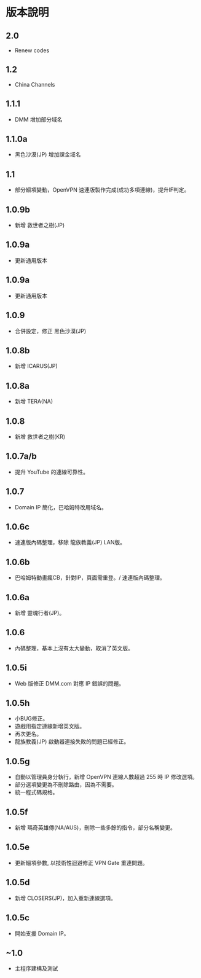 # 版本說明

## 2.0
* Renew codes
## 1.2
* China Channels
## 1.1.1
* DMM 增加部分域名
## 1.1.0a
* 黑色沙漠(JP) 增加課金域名
## 1.1
* 部分細項變動，OpenVPN 速連版製作完成(成功多項連線)，提升IF判定。
## 1.0.9b
* 新增 救世者之樹(JP)
## 1.0.9a
* 更新通用版本
## 1.0.9a
* 更新通用版本
## 1.0.9
* 合併設定，修正 黑色沙漠(JP)
## 1.0.8b
*  新增 ICARUS(JP)
## 1.0.8a
* 新增 TERA(NA)
## 1.0.8
* 新增 救世者之樹(KR)
## 1.0.7a/b
* 提升 YouTube 的連線可靠性。
## 1.0.7
* Domain IP 簡化，巴哈姆特改用域名。
## 1.0.6c
* 速連版內碼整理，移除 龍族教義(JP) LAN版。
## 1.0.6b
* 巴哈姆特動畫瘋CB，針對IP，頁面需重登。/ 速連版內碼整理。
## 1.0.6a
* 新增 靈魂行者(JP)。
## 1.0.6
* 內碼整理，基本上沒有太大變動，取消了英文版。
## 1.0.5i
* Web 版修正 DMM.com 對應 IP 錯誤的問題。
## 1.0.5h
* 小BUG修正。
* 遊戲用指定連線新增英文版。
* 再次更名。
* 龍族教義(JP) 啟動器連接失敗的問題已經修正。
## 1.0.5g
* 自動以管理員身分執行，新增 OpenVPN 連線人數超過 255 時 IP 修改選項。
* 部分選項變更為不刪除路由，因為不需要。
* 統一程式碼規格。
## 1.0.5f
* 新增 瑪奇英雄傳(NA/AUS)，刪除一些多餘的指令，部分名稱變更。
## 1.0.5e
* 更新細項參數, 以技術性迴避修正 VPN Gate 重連問題。
## 1.0.5d
* 新增 CLOSERS(JP)，加入重新連線選項。
## 1.0.5c
* 開始支援 Domain IP。
## ~1.0
* 主程序建構及測試
